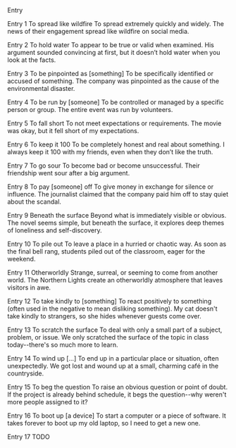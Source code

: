 Entry <Number>
<Meaning>
<Example>

Entry 1
To spread like wildfire
To spread extremely quickly and widely.
The news of their engagement spread like wildfire on social media.

Entry 2
To hold water
To appear to be true or valid when examined.
His argument sounded convincing at first, but it doesn’t hold water when you look at the facts.

Entry 3
To be pinpointed as [something]
To be specifically identified or accused of something.
The company was pinpointed as the cause of the environmental disaster.

Entry 4
To be run by [someone]
To be controlled or managed by a specific person or group.
The entire event was run by volunteers.

Entry 5
To fall short
To not meet expectations or requirements.
The movie was okay, but it fell short of my expectations.

Entry 6
To keep it 100
To be completely honest and real about something.
I always keep it 100 with my friends, even when they don’t like the truth.

Entry 7
To go sour
To become bad or become unsuccessful.
Their friendship went sour after a big argument.

Entry 8
To pay [someone] off
To give money in exchange for silence or influence.
The journalist claimed that the company paid him off to stay quiet about the scandal.

Entry 9
Beneath the surface
Beyond what is immediately visible or obvious.
The novel seems simple, but beneath the surface, it explores deep themes of loneliness and self-discovery.

Entry 10
To pile out
To leave a place in a hurried or chaotic way.
As soon as the final bell rang, students piled out of the classroom, eager for the weekend.

Entry 11
Otherworldly
Strange, surreal, or seeming to come from another world.
The Northern Lights create an otherworldly atmosphere that leaves visitors in awe.

Entry 12
To take kindly to [something]
To react positively to something (often used in the negative to mean disliking something).
My cat doesn't take kindly to strangers, so she hides whenever guests come over.

Entry 13
To scratch the surface
To deal with only a small part of a subject, problem, or issue.
We only scratched the surface of the topic in class today--there's so much more to learn.

Entry 14
To wind up [...]
To end up in a particular place or situation, often unexpectedly.
We got lost and wound up at a small, charming café in the countryside.

Entry 15
To beg the question
To raise an obvious question or point of doubt.
If the project is already behind schedule, it begs the question--why weren't more people assigned to it?

Entry 16
To boot up [a device]
To start a computer or a piece of software.
It takes forever to boot up my old laptop, so I need to get a new one.

Entry 17
TODO